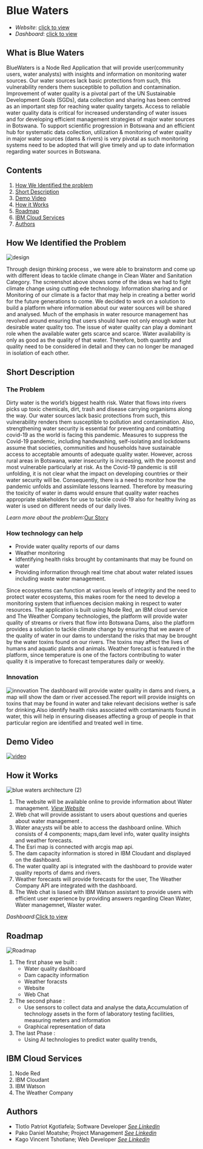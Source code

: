 # Blue Waters
- *Website*: [click to view](https://bluewaters.s3.eu-de.cloud-object-storage.appdomain.cloud/index.html)
- *Dashboard*: [click to view](https://bluewaterss.eu-gb.mybluemix.net/ui/)

## What is Blue Waters

BlueWaters is a Node Red Application that will provide user(community users, water analysts) with insights and information on monitoring water sources.
Our water sources lack basic protections
from such, this vulnerability renders them susceptible to pollution and contamination.
Improvement of water quality is a pivotal part of the UN Sustainable Development Goals (SGDs),
data collection and sharing has been centred as an important step for reaching water quality targets.
Access to reliable water quality data is critical for increased understanding of water issues and for
developing efficient management strategies of major water sources in Botswana. To support
scientific progression in Botswana and an efficient hub for systematic data collection, utilization
& monitoring of water quality in major water sources (dams & rivers) is very pivotal as such
monitoring systems need to be adopted that will give timely and up to date information regarding
water sources in Botswana.

## Contents
1. [How We Identified the problem](https://github.com/Tlotlo-pat/bluewaters/blob/main/README.md#how-we-identified-the-problem)
2. [Short Description](https://github.com/Tlotlo-pat/bluewaters/blob/main/README.md#short-description)
3. [Demo Video](https://github.com/Tlotlo-pat/bluewaters/blob/main/README.md#demo-video)
4. [How it Works](https://github.com/Tlotlo-pat/bluewaters/blob/main/README.md#how-it-works)
5. [Roadmap](https://github.com/Tlotlo-pat/bluewaters/blob/main/README.md#roadmap)
6. [IBM Cloud Services](https://github.com/Tlotlo-pat/bluewaters/blob/main/README.md#ibm-cloud-services)
7. [Authors](https://github.com/Tlotlo-pat/bluewaters/blob/main/README.md#authors)

## How We Identified the Problem
![design](https://user-images.githubusercontent.com/51744364/127749932-1a4e9fcd-e6a8-4f29-bff9-bff3543cbf95.jpg)

Through design thinking process , we were able to brainstorm and come up with different ideas to tackle climate change
in Clean Water and Sanitation Category. The screenshot above shows some of the ideas we had to fight climate change using cutting ede
technology.
Information sharing and or Monitoring of our climate is a factor that may help in creating a better world for the future generations to come.
We decided to work on a solution to build a platform where information about our water sources will be shared and analysed.
Much of the emphasis in water resource management has revolved around ensuring that users
should have not only enough water but desirable water quality too. The issue of water quality can
play a dominant role when the available water gets scarce and scarce. Water availability is only as
good as the quality of that water. Therefore, both quantity and quality need to be considered in
detail and they can no longer be managed in isolation of each other. 
 
## Short Description
### The Problem
Dirty water is the world’s biggest health risk. Water that flows into rivers picks up toxic chemicals,
dirt, trash and disease carrying organisms along the way. Our water sources lack basic protections
from such, this vulnerability renders them susceptible to pollution and contamination. 
Also, strengthening water security is essential for preventing and combatting covid-19 as the
world is facing this pandemic. Measures to suppress the Covid-19 pandemic, including handwashing, self-isolating and lockdowns assume that societies, communities and households have
sustainable access to acceptable amounts of adequate quality water. However, across rural areas
in Botswana, water insecurity is increasing, with the poorest and most vulnerable particularly at
risk. As the Covid-19 pandemic is still unfolding, it is not clear what the impact on developing
countries or their water security will be. Consequently, there is a need to monitor how the pandemic
unfolds and assimilate lessons learned. Therefore by measuring the toxicity of water in dams would
ensure that quality water reaches appropriate stakeholders for use to tackle covid-19 also for
healthy living as water is used on different needs of our daily lives.

*Learn more about the problem*:[Our Story](https://l.facebook.com/l.php?u=https%3A%2F%2Fstorymaps.arcgis.com%2Fstories%2Ff0752b39d7074adba1351b51dfbe713a%3Ffbclid%3DIwAR0H-9MmwnMYXnBxZ2V4Pf5JDACoCTZKqJ72tlOMAshqJNsrO2tl95KP2II&h=AT1rxklmTwShkDPLo9L0KrX2RLvkLZceV57HJpZYi3xmKN5Q3rBv3UIMiaHCGV9ZB05raLktANHv8jDfzlxUU467MUAcWw-1IWoyYssaWbAZNXy72ZCb5yq1A4QpnysGjmQY85Kf-bLuwO8)

### How technology can help
- Provide water quality reports of our dams
- Weather monitoring
- Idfentifying health risks brought by contaminants that may be found on water
- Providing information through real time chat about water related issues  including waste water management.

Since ecosystems can function at various levels of integrity and the need to protect water
ecosystems, this makes room for the need to develop a monitoring system that influences decision
making in respect to water resources.
The application is built using Node Red, an IBM cloud service and The Weather Company
technologies, the platform will provide water quality of streams or rivers that flow into Botswana
Dams, also the platform provides a solution to tackle climate change by ensuring that we aware
of the quality of water in our dams to understand the risks that may be brought by the water
toxins found on our rivers. The toxins may affect the lives of humans and aquatic plants and
animals. Weather forecast is featured in the platform, since temperature is one of the factors
contributing to water quality it is imperative to forecast temperatures daily or weekly.

### Innovation
![innovation](https://user-images.githubusercontent.com/51744364/127751944-38222250-b7bc-451e-b8c4-c151bc635fee.jpg)
The dashboard will provide water quality in dams and rivers, a map will show the dam or river accessed.The report will provide insights on toxins that may be found in water and take relevant decisions wether is safe for drinking.Also identify health risks associated with contaminants found in water, this will help in ensuring diseases 
affecting a group of people in that particular region are identified and treated well in time.

## Demo Video
[![video](https://user-images.githubusercontent.com/51744364/127750135-4020be23-c750-44f7-a29e-72894979c0a3.PNG)](https://www.youtube.com/watch?v=_2jatHHtkWI)

## How it Works
![blue waters architecture (2)](https://user-images.githubusercontent.com/51744364/127750268-e8c30b46-67ca-45fa-b376-68d519362fd7.png)
1. The website will be available online to provide information about Water management. [*View Website*](https://bluewaters.s3.eu-de.cloud-object-storage.appdomain.cloud/index.html)
2. Web chat will provide assistant to users about questions and queries about water management .
3. Water ana;ysts will be able to access the dashboard online. Which consists of 4 components; maps,dam level info, water quality insights and weather forecasts.
4. The Esri map is connected with arcgis map api.
5. The dam capacity information is stored in IBM Cloudant and displayed on the dashboard.
6. The water quality api is integrated  with the dashboard to provide water quality reports of dams and rivers.
7. Weather forecasts will provide forecasts for the user, The Weather Company API are integrated with the dashboard.
8. The Web chat is liased with IBM Watson assistant to provide users with efficient user experience by providing answers regarding Clean Water, Water managemnet, Waster water.

*Dashboard*:[Click to view](https://bluewaterss.eu-gb.mybluemix.net/ui/)

## Roadmap
![Roadmap](https://user-images.githubusercontent.com/51744364/127750236-c7868e19-88f4-41d3-b6df-7e25cd3e9d93.PNG)

1. The first phase we built :
   - Water quality dashboard
   - Dam capacity information
   - Weather foracsts
   - Website
   - Web Chat
2. The second phase :
   - Use sensors to collect data and analyse the data,Accumulation of technology assets in the form of laboratory testing facilities, measuring meters and information
   - Graphical representation of data
3. The last Phase :
   - Using AI technologies to predict water quality trends,
 
## IBM Cloud Services
1. Node Red
2. IBM Cloudant
3. IBM Watson
4. The Weather Company

## Authors
- Tlotlo Patriot Kgotlafela; Software Developer [*See Linkedin*](https://www.linkedin.com/in/tlotlopkgotlafela/)
- Pako Daniel Moatshe; Project Management [*See Linkedin*](https://www.linkedin.com/in/pako-moatshe-94b93216a/)
- Kago Vincent Tshotlane; Web Developer [*See Linkedin*](https://www.linkedin.com/in/kago-vincent-tshotlane-943b89218/)
